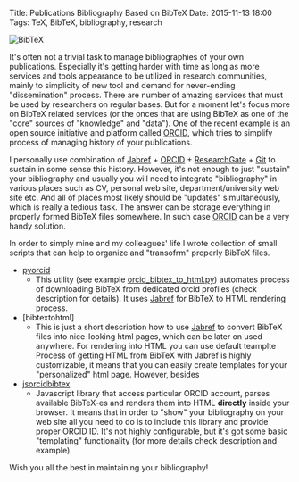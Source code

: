 Title: Publications Bibliography Based on BibTeX
Date: 2015-11-13 18:00
Tags: TeX, BibTeX, bibliography, research

![BibTeX]({filename}../images/random/bibtex.png)

It's often not a trivial task to manage bibliographies of your own publications. Especially it's getting harder with time as long as more services and tools appearance to be utilized in research communities, mainly to simplicity of new tool and demand for never-ending "dissemination" process. There are number of amazing services that must be used by researchers on regular bases. But for a moment let's focus more on BibTeX related services (or the onces that are using BibTeX as one of the "core" sources of "knowledge" and "data"). One of the recent example is an open source initiative and platform called [ORCID](https://orcid.org/), which tries to simplify process of managing history of your publications.

I personally use combination of [Jabref](http://jabref.sourceforge.net/) + [ORCID](https://orcid.org/) + [ResearchGate](researchgate.net) + [Git](https://bitbucket.org/) to sustain in some sense this history. However, it's not enough to just "sustain" your bibliography and usually you will need to integrate "bibliography" in various places such as CV, personal web site, department/university web site etc. And all of places most likely should be "updates" simultaneously, which is really a tedious task. The answer can be storage everything in properly formed BibTeX files somewhere. In such case
[ORCID](https://orcid.org/) can be a very handy solution.

In order to simply mine and my colleagues' life I wrote collection of small scripts that can help to organize and "transofrm" properly BibTeX files.

*  [pyorcid](https://github.com/vdmitriyev/pyorcid)
    + This utility (see example [orcid_bibtex_to_html.py](https://github.com/vdmitriyev/pyorcid/tree/master/examples)) automates process of downloading BibTeX from dedicated orcid profiles (check description for details). It uses [Jabref](http://jabref.sourceforge.net/) for BibTeX to HTML rendering process.
* [bibtextohtml]
    + This is just a short description how to use [Jabref](http://jabref.sourceforge.net/) to convert BibTeX files into nice-looking html pages, which can be later on used anywhere. For rendering into HTML you can use default teamplte  Process of getting HTML from BibTeX with Jabref is highly customizable, it means that you can easily create templates for your "personalized" html page. However, besides
* [jsorcidbibtex](https://github.com/vdmitriyev/jsorcidbibtex)
    + Javascript library that access particular ORCID account, parses available BibTeX-es and renders them into HTML **directly** inside your browser. It means that in order to "show" your bibliography on your web site all you need to do is to include this library and provide proper ORCID ID. It's not highly configurable, but it's got some basic "templating" functionality (for more details check description and example).


Wish you all the best in maintaining your bibliography!
